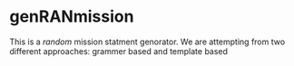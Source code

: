# genRANmission
This is a *random* mission statment genorator. We are attempting from two different approaches: grammer based and template based
